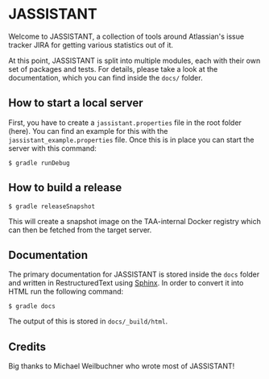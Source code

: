 # JASSISTANT

Welcome to JASSISTANT, a collection of tools around Atlassian's issue tracker
JIRA for getting various statistics out of it.

At this point, JASSISTANT is split into multiple modules, each with their own
set of packages and tests. For details, please take a look at the
documentation, which you can find inside the `docs/` folder.


## How to start a local server

First, you have to create a `jassistant.properties` file in the root folder
(here). You can find an example for this with the
`jassistant_example.properties` file. Once this is in place you can start
the server with this command:

```
$ gradle runDebug
```


## How to build a release

```
$ gradle releaseSnapshot
```

This will create a snapshot image on the TAA-internal Docker registry which can
then be fetched from the target server.


## Documentation

The primary documentation for JASSISTANT is stored inside the `docs` folder and
written in RestructuredText using
[Sphinx](http://www.sphinx-doc.org/en/master/index.html). In order to convert
it into HTML run the following command:

```
$ gradle docs
```

The output of this is stored in `docs/_build/html`.


## Credits

Big thanks to Michael Weilbuchner who wrote most of JASSISTANT!

